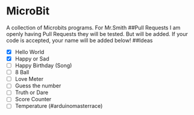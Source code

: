 # MicroBit
A collection of Microbits programs. For Mr.Smith
##Pull Requests
I am openly having Pull Requests they will be tested. But will be added. If your code is accepted, your name will be added below!
##Ideas
- [x] Hello World
- [x] Happy or Sad
- [ ] Happy Birthday (Song)
- [ ] 8 Ball
- [ ] Love Meter
- [ ] Guess the number
- [ ] Truth or Dare
- [ ] Score Counter
- [ ] Temperature (#arduinomasterrace)
